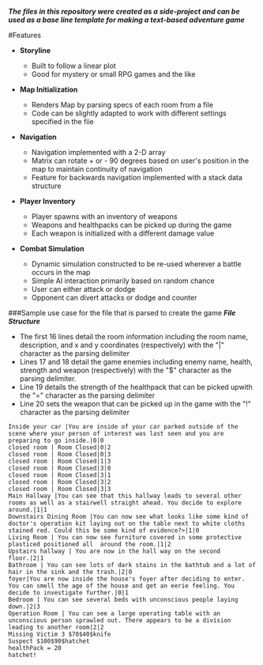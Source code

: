 ***The files in this repository were created as a side-project and can be used as a base line template for making a text-based adventure game***

#Features

* **Storyline**
  * Built to follow a linear plot
  * Good for mystery or small RPG games and the like
  
* **Map Initialization**
  * Renders Map by parsing specs of each room from a file
  * Code can be slightly adapted to work with different settings specified in the fiie
   
* **Navigation**
  * Navigation implemented with a 2-D array
  * Matrix can rotate + or - 90 degrees based on user's position in the map to maintain continuity of navigation
  * Feature for backwards navigation implemented with a stack data structure
  
* **Player Inventory**
  * Player spawns with an inventory of weapons
  * Weapons and healthpacks can be picked up during the game
  * Each weapon is initialized with a different damage value
  
* **Combat Simulation** 
  * Dynamic simulation constructed to be re-used wherever a battle occurs in the map
  * Simple AI interaction primarily based on random chance
  * User can either attack or dodge
  * Opponent can divert attacks or dodge and counter

###Sample use case for the file that is parsed to create the game
***File Structure***
* The first 16 lines detail the room information including the room name, description, and x and y coordinates (respectively) with the "|" character as the parsing delimiter
* Lines 17 and 18 detail the game enemies including enemy name, health, strength and weapon (respectively) with the "$" character as the parsing delimiter.
* Line 19 details the strength of the healthpack that can be picked upwith the "=" character as the parsing delimiter
* Line 20 sets the weapon that can be picked up in the game with the "!" character as the parsing delimiter
```
Inside your car |You are inside of your car parked outside of the scene where your person of interest was last seen and you are preparing to go inside.|0|0
closed room | Room Closed|0|2
closed room | Room Closed|0|3
closed room | Room Closed|1|3
closed room | Room Closed|3|0
closed room | Room Closed|3|1
closed room | Room Closed|3|2
closed room | Room Closed|3|3
Main Hallway |You can see that this hallway leads to several other rooms as well as a stairwell straight ahead. You decide to explore around.|1|1
Downstairs Dining Room |You can now see what looks like some kind of doctor's operation kit laying out on the table next to white cloths stained red. Could this be some kind of evidence?>|1|0
Living Room | You can now see furniture covered in some protective plasticed positioned all  around the room.|1|2
Upstairs hallway | You are now in the hall way on the second floor.|2|1
Bathroom | You can see lots of dark stains in the bathtub and a lot of hair in the sink and the trash.|2|0
foyer|You are now inside the house's foyer after deciding to enter. You can smell the age of the house and get an eerie feeling. You decide to investigate further.|0|1
Bedroom | You can see several beds with unconscious people laying down.|2|3
Operation Room | You can see a large operating table with an unconscious person sprawled out. There appears to be a division leading to another room|2|2
Missing Victim 3 $70$40$knife
Suspect $100$90$hatchet
healthPack = 20
hatchet!
```
  

